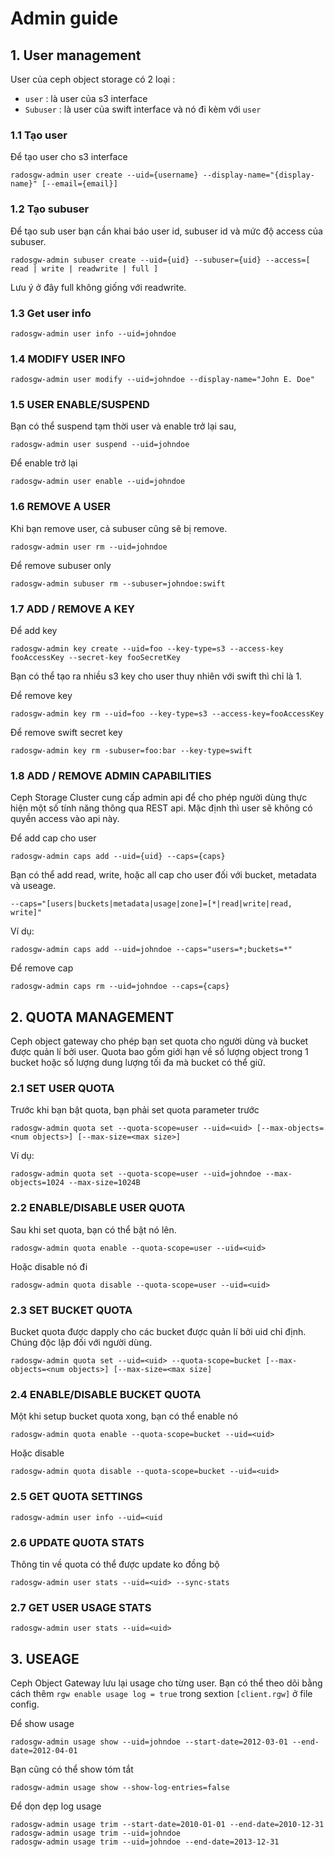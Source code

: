 # Admin guide

## 1. User management

User của ceph object storage có 2 loại :

- `user` : là user của s3 interface
- `Subuser` : là user của swift interface và nó đi kèm với `user`

### 1.1 Tạo user

Để tạo user cho s3 interface

`radosgw-admin user create --uid={username} --display-name="{display-name}" [--email={email}]`

###  1.2 Tạo subuser

Để tạo sub user bạn cần khai báo user id, subuser id và mức độ access của subuser.

`radosgw-admin subuser create --uid={uid} --subuser={uid} --access=[ read | write | readwrite | full ]`

Lưu ý ở đây full không giống với readwrite.

### 1.3 Get user info

`radosgw-admin user info --uid=johndoe`

### 1.4 MODIFY USER INFO

`radosgw-admin user modify --uid=johndoe --display-name="John E. Doe"`

### 1.5 USER ENABLE/SUSPEND

Bạn có thể suspend tạm thời user và enable trở lại sau,

`radosgw-admin user suspend --uid=johndoe`

Để enable trở lại

`radosgw-admin user enable --uid=johndoe`

### 1.6 REMOVE A USER

Khi bạn remove user, cả subuser cũng sẽ bị remove.

`radosgw-admin user rm --uid=johndoe`

Để remove subuser only

`radosgw-admin subuser rm --subuser=johndoe:swift`

### 1.7 ADD / REMOVE A KEY

Để add key

`radosgw-admin key create --uid=foo --key-type=s3 --access-key fooAccessKey --secret-key fooSecretKey`

Bạn có thể tạo ra nhiều s3 key cho user thuy nhiên với swift thì chỉ là 1.

Để remove key

`radosgw-admin key rm --uid=foo --key-type=s3 --access-key=fooAccessKey`

Để remove swift secret key

`radosgw-admin key rm -subuser=foo:bar --key-type=swift`

### 1.8 ADD / REMOVE ADMIN CAPABILITIES

Ceph Storage Cluster cung cấp admin api để cho phép người dùng thực hiện một số tính năng thông qua REST api. Mặc định thì user sẽ không có quyền access vào api này.

Để add cap cho user

`radosgw-admin caps add --uid={uid} --caps={caps}`

Bạn có thể add read, write, hoặc all cap cho user đối với bucket, metadata và useage.

`--caps="[users|buckets|metadata|usage|zone]=[*|read|write|read, write]"`

Ví dụ:

`radosgw-admin caps add --uid=johndoe --caps="users=*;buckets=*"`

Để remove cap

`radosgw-admin caps rm --uid=johndoe --caps={caps}`

## 2. QUOTA MANAGEMENT

Ceph object gateway cho phép bạn set quota cho người dùng và bucket được quản lí bởi user. Quota bao gồm giới hạn về số lượng object trong 1 bucket hoặc số lượng dung lượng tối đa mà bucket có thể giữ.

### 2.1 SET USER QUOTA

Trước khi bạn bật quota, bạn phải set quota parameter trước

`radosgw-admin quota set --quota-scope=user --uid=<uid> [--max-objects=<num objects>] [--max-size=<max size>]`

Ví dụ:

`radosgw-admin quota set --quota-scope=user --uid=johndoe --max-objects=1024 --max-size=1024B`

### 2.2 ENABLE/DISABLE USER QUOTA

Sau khi set quota, bạn có thể bật nó lên.

`radosgw-admin quota enable --quota-scope=user --uid=<uid>`

Hoặc disable nó đi

`radosgw-admin quota disable --quota-scope=user --uid=<uid>`

### 2.3 SET BUCKET QUOTA

Bucket quota được dapply cho các bucket được quản lí bởi uid chỉ định. Chúng độc lập đối với người dùng.

`radosgw-admin quota set --uid=<uid> --quota-scope=bucket [--max-objects=<num objects>] [--max-size=<max size]`

### 2.4 ENABLE/DISABLE BUCKET QUOTA

Một khi setup bucket quota xong, bạn có thể enable nó

`radosgw-admin quota enable --quota-scope=bucket --uid=<uid>`

Hoặc disable

`radosgw-admin quota disable --quota-scope=bucket --uid=<uid>`

### 2.5 GET QUOTA SETTINGS

`radosgw-admin user info --uid=<uid`

### 2.6 UPDATE QUOTA STATS

Thông tin về quota có thể được update ko đồng bộ

`radosgw-admin user stats --uid=<uid> --sync-stats`

### 2.7 GET USER USAGE STATS

`radosgw-admin user stats --uid=<uid>`

## 3. USEAGE

Ceph Object Gateway lưu lại usage cho từng user. Bạn có thể theo dõi bằng cách thêm `rgw enable usage log = true` trong sextion `[client.rgw]` ở file config.

Để show usage

`radosgw-admin usage show --uid=johndoe --start-date=2012-03-01 --end-date=2012-04-01`

Bạn cũng có thể show tóm tắt

`radosgw-admin usage show --show-log-entries=false`

Để dọn dẹp log usage

```
radosgw-admin usage trim --start-date=2010-01-01 --end-date=2010-12-31
radosgw-admin usage trim --uid=johndoe
radosgw-admin usage trim --uid=johndoe --end-date=2013-12-31
```
